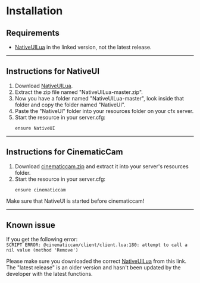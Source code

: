 
# Installation

## Requirements

* [NativeUILua](https://github.com/FrazzIe/NativeUILua/archive/refs/heads/master.zip) in the linked 
  version, not the latest release.

***

## Instructions for NativeUI

1. Download [NativeUILua](https://github.com/FrazzIe/NativeUILua/archive/refs/heads/master.zip).
2. Extract the zip file named "NativeUILua-master.zip".
3. Now you have a folder named "NativeUILua-master", look inside that folder and copy the folder 
   named "NativeUI".
4. Paste the "NativeUI" folder into your resources folder on your cfx server.
5. Start the resource in your server.cfg:
    ```
    ensure NativeUI
    ```

***

## Instructions for CinematicCam

1. Download [cinematiccam.zip](https://github.com/Kiminaze/cinematiccam/releases/latest/download/cinematiccam.zip) 
   and extract it into your server's resources folder.
2. Start the resource in your server.cfg:
    ```
    ensure cinematiccam
    ```

<div class="infobox info" markdown="1">
Make sure that NativeUI is started before cinematiccam!
</div>

***

## Known issue

If you get the following error:<br>
`SCRIPT ERROR: @cinematiccam/client/client.lua:180: attempt to call a nil value (method 'Remove')`

Please make sure you downloaded the correct [NativeUILua](https://github.com/FrazzIe/NativeUILua/archive/refs/heads/master.zip) 
from this link. The "latest release" is an older version and hasn't been updated by the developer 
with the latest functions.
